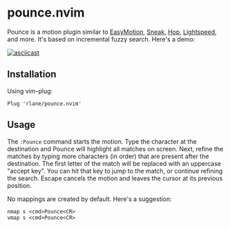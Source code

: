 # pounce.nvim

Pounce is a motion plugin similar to [EasyMotion][1], [Sneak][2], [Hop][3],
[Lightspeed][4], and more. It's based on incremental fuzzy search. Here's a
demo:

[![asciicast](https://asciinema.org/a/Mu6MA8FGD9V86OheA50gG2cmL.svg)](https://asciinema.org/a/Mu6MA8FGD9V86OheA50gG2cmL)

[1]: https://github.com/easymotion/vim-easymotion
[2]: https://github.com/justinmk/vim-sneak
[3]: https://github.com/phaazon/hop.nvim
[4]: https://github.com/ggandor/lightspeed.nvim

## Installation

Using vim-plug:

```
Plug 'rlane/pounce.nvim'
```

## Usage

The `:Pounce` command starts the motion. Type the character at the destination
and Pounce will highlight all matches on screen. Next, refine the matches by
typing more characters (in order) that are present after the destination. The
first letter of the match will be replaced with an uppercase "accept key". You
can hit that key to jump to the match, or continue refining the search. Escape
cancels the motion and leaves the cursor at its previous position.

No mappings are created by default. Here's a suggestion:

```
nmap s <cmd>Pounce<CR>
vmap s <cmd>Pounce<CR>
```
